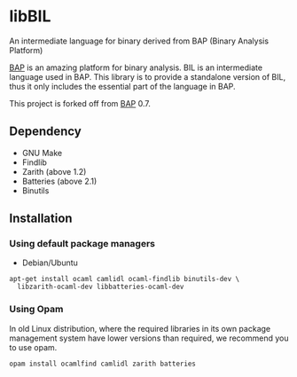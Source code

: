 libBIL
======

An intermediate language for binary derived from BAP (Binary Analysis Platform)

[BAP](http://bap.ece.cmu.edu/) is an amazing platform for binary analysis. BIL
is an intermediate language used in BAP. This library is to provide a standalone
version of BIL, thus it only includes the essential part of the language in BAP.

This project is forked off from [BAP](http://bap.ece.cmu.edu/) 0.7.

Dependency
----------

* GNU Make
* Findlib
* Zarith (above 1.2)
* Batteries (above 2.1)
* Binutils

Installation
------------

### Using default package managers

* Debian/Ubuntu

```
apt-get install ocaml camlidl ocaml-findlib binutils-dev \
  libzarith-ocaml-dev libbatteries-ocaml-dev
```

### Using Opam

In old Linux distribution, where the required libraries in its own package
management system have lower versions than required, we recommend you to use
opam.

```
opam install ocamlfind camlidl zarith batteries
```
